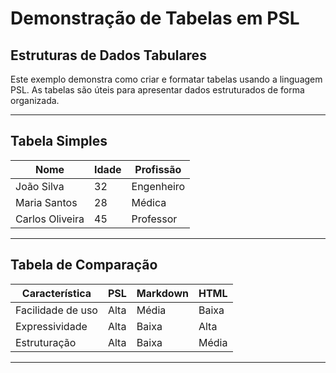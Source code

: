 # Demonstração de Tabelas em PSL

## Estruturas de Dados Tabulares

Este exemplo demonstra como criar e formatar tabelas usando a linguagem PSL. As tabelas são úteis para apresentar dados estruturados de forma organizada.

---

## Tabela Simples

| Nome | Idade | Profissão |
| --- | --- | --- |
| João Silva | 32 | Engenheiro |
| Maria Santos | 28 | Médica |
| Carlos Oliveira | 45 | Professor |

---

## Tabela de Comparação

| Característica | PSL | Markdown | HTML |
| --- | --- | --- | --- |
| Facilidade de uso | Alta | Média | Baixa |
| Expressividade | Alta | Baixa | Alta |
| Estruturação | Alta | Baixa | Média |

---

